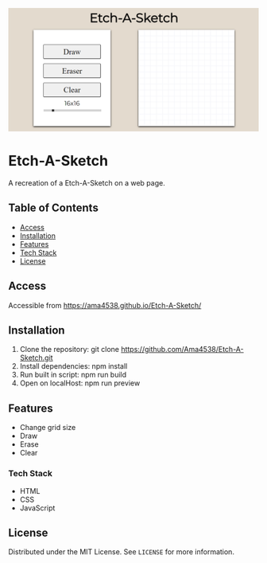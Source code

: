 ![Screenshot](./Image/Screenshot.png)

# Etch-A-Sketch
A recreation of a Etch-A-Sketch on a web page.

## Table of Contents
- [Access](#Access)
- [Installation](#installation)
- [Features](#features)
- [Tech Stack](#tech-stack)
- [License](#license)

## Access
Accessible from https://ama4538.github.io/Etch-A-Sketch/

## Installation
1. Clone the repository: git clone https://github.com/Ama4538/Etch-A-Sketch.git
2. Install dependencies: npm install
3. Run built in script: npm run build
4. Open on localHost: npm run preview

## Features
- Change grid size
- Draw
- Erase
- Clear

### Tech Stack
- HTML
- CSS
- JavaScript

## License
Distributed under the MIT License. See `LICENSE` for more information.